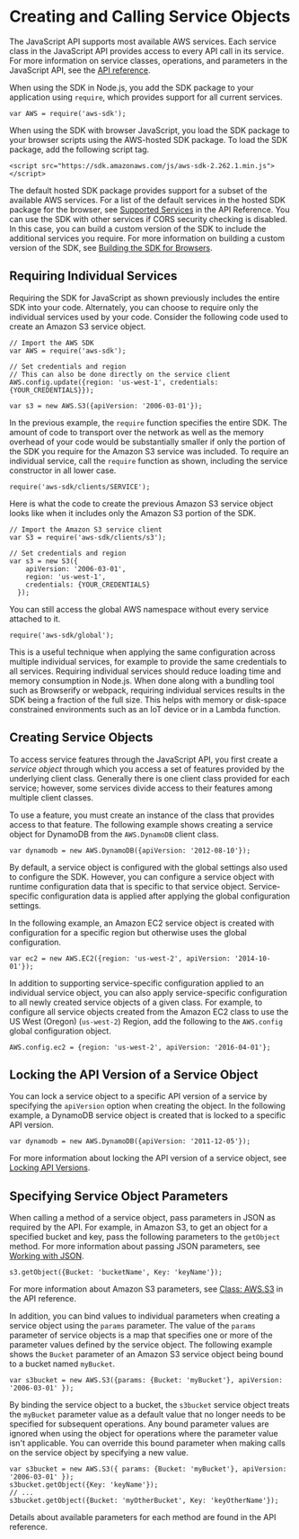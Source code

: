 # Creating and Calling Service Objects<a name="creating-and-calling-service-objects"></a>

The JavaScript API supports most available AWS services\. Each service class in the JavaScript API provides access to every API call in its service\. For more information on service classes, operations, and parameters in the JavaScript API, see the [API reference](http://docs.aws.amazon.com/AWSJavaScriptSDK/latest/)\.

When using the SDK in Node\.js, you add the SDK package to your application using `require`, which provides support for all current services\.

```
var AWS = require('aws-sdk');
```

When using the SDK with browser JavaScript, you load the SDK package to your browser scripts using the AWS\-hosted SDK package\. To load the SDK package, add the following script tag\.

```
<script src="https://sdk.amazonaws.com/js/aws-sdk-2.262.1.min.js"></script>
```

The default hosted SDK package provides support for a subset of the available AWS services\. For a list of the default services in the hosted SDK package for the browser, see [Supported Services](http://docs.aws.amazon.com/AWSJavaScriptSDK/latest/#Supported_Services) in the API Reference\. You can use the SDK with other services if CORS security checking is disabled\. In this case, you can build a custom version of the SDK to include the additional services you require\. For more information on building a custom version of the SDK, see [Building the SDK for Browsers](building-sdk-for-browsers.md)\.

## Requiring Individual Services<a name="requiring-individual-services"></a>

Requiring the SDK for JavaScript as shown previously includes the entire SDK into your code\. Alternately, you can choose to require only the individual services used by your code\. Consider the following code used to create an Amazon S3 service object\.

```
// Import the AWS SDK
var AWS = require('aws-sdk');

// Set credentials and region
// This can also be done directly on the service client
AWS.config.update({region: 'us-west-1', credentials: {YOUR_CREDENTIALS}});

var s3 = new AWS.S3({apiVersion: '2006-03-01'});
```

In the previous example, the `require` function specifies the entire SDK\. The amount of code to transport over the network as well as the memory overhead of your code would be substantially smaller if only the portion of the SDK you require for the Amazon S3 service was included\. To require an individual service, call the `require` function as shown, including the service constructor in all lower case\.

```
require('aws-sdk/clients/SERVICE');
```

Here is what the code to create the previous Amazon S3 service object looks like when it includes only the Amazon S3 portion of the SDK\.

```
// Import the Amazon S3 service client
var S3 = require('aws-sdk/clients/s3');
 
// Set credentials and region
var s3 = new S3({
    apiVersion: '2006-03-01',
    region: 'us-west-1', 
    credentials: {YOUR_CREDENTIALS}
  });
```

You can still access the global AWS namespace without every service attached to it\.

```
require('aws-sdk/global');
```

This is a useful technique when applying the same configuration across multiple individual services, for example to provide the same credentials to all services\. Requiring individual services should reduce loading time and memory consumption in Node\.js\. When done along with a bundling tool such as Browserify or webpack, requiring individual services results in the SDK being a fraction of the full size\. This helps with memory or disk\-space constrained environments such as an IoT device or in a Lambda function\.

## Creating Service Objects<a name="creating-service-objects"></a>

To access service features through the JavaScript API, you first create a *service object* through which you access a set of features provided by the underlying client class\. Generally there is one client class provided for each service; however, some services divide access to their features among multiple client classes\.

To use a feature, you must create an instance of the class that provides access to that feature\. The following example shows creating a service object for DynamoDB from the `AWS.DynamoDB` client class\.

```
var dynamodb = new AWS.DynamoDB({apiVersion: '2012-08-10'});
```

By default, a service object is configured with the global settings also used to configure the SDK\. However, you can configure a service object with runtime configuration data that is specific to that service object\. Service\-specific configuration data is applied after applying the global configuration settings\.

In the following example, an Amazon EC2 service object is created with configuration for a specific region but otherwise uses the global configuration\.

```
var ec2 = new AWS.EC2({region: 'us-west-2', apiVersion: '2014-10-01'});
```

In addition to supporting service\-specific configuration applied to an individual service object, you can also apply service\-specific configuration to all newly created service objects of a given class\. For example, to configure all service objects created from the Amazon EC2 class to use the US West \(Oregon\) \(`us-west-2`\) Region, add the following to the `AWS.config` global configuration object\.

```
AWS.config.ec2 = {region: 'us-west-2', apiVersion: '2016-04-01'};
```

## Locking the API Version of a Service Object<a name="locking-api-version-of-service-objects"></a>

You can lock a service object to a specific API version of a service by specifying the `apiVersion` option when creating the object\. In the following example, a DynamoDB service object is created that is locked to a specific API version\.

```
var dynamodb = new AWS.DynamoDB({apiVersion: '2011-12-05'});
```

For more information about locking the API version of a service object, see [Locking API Versions](locking-api-versions.md)\.

## Specifying Service Object Parameters<a name="specifying-service-object-parameters"></a>

When calling a method of a service object, pass parameters in JSON as required by the API\. For example, in Amazon S3, to get an object for a specified bucket and key, pass the following parameters to the `getObject` method\. For more information about passing JSON parameters, see [Working with JSON](working-with-json.md)\.

```
s3.getObject({Bucket: 'bucketName', Key: 'keyName'});
```

For more information about Amazon S3 parameters, see [Class: AWS\.S3](http://docs.aws.amazon.com/AWSJavaScriptSDK/latest/AWS/S3.html) in the API reference\.

In addition, you can bind values to individual parameters when creating a service object using the `params` parameter\. The value of the `params` parameter of service objects is a map that specifies one or more of the parameter values defined by the service object\. The following example shows the `Bucket` parameter of an Amazon S3 service object being bound to a bucket named `myBucket`\.

```
var s3bucket = new AWS.S3({params: {Bucket: 'myBucket'}, apiVersion: '2006-03-01' });
```

By binding the service object to a bucket, the `s3bucket` service object treats the `myBucket` parameter value as a default value that no longer needs to be specified for subsequent operations\. Any bound parameter values are ignored when using the object for operations where the parameter value isn't applicable\. You can override this bound parameter when making calls on the service object by specifying a new value\. 

```
var s3bucket = new AWS.S3({ params: {Bucket: 'myBucket'}, apiVersion: '2006-03-01' });
s3bucket.getObject({Key: 'keyName'});
// ...
s3bucket.getObject({Bucket: 'myOtherBucket', Key: 'keyOtherName'});
```

Details about available parameters for each method are found in the API reference\.